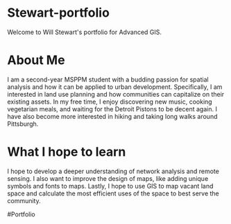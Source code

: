 # Stewart-portfolio
Welcome to Will Stewart's portfolio for Advanced GIS. 

# About Me
I am a second-year MSPPM student with a budding passion for spatial analysis and how it can be applied to urban development. Specifically, I am interested in land use planning and how communities can capitalize on their existing assets. In my free time, I enjoy discovering new music, cooking vegetarian meals, and waiting for the Detroit Pistons to be decent again. I have also become more interested in hiking and taking long walks around Pittsburgh. 

# What I hope to learn
I hope to develop a deeper understanding of network analysis and remote sensing. I also want to improve the design of maps, like adding unique symbols and fonts to maps. Lastly, I hope to use GIS to map vacant land space and calculate the most efficient uses of the space to best serve the community. 

#Portfolio
